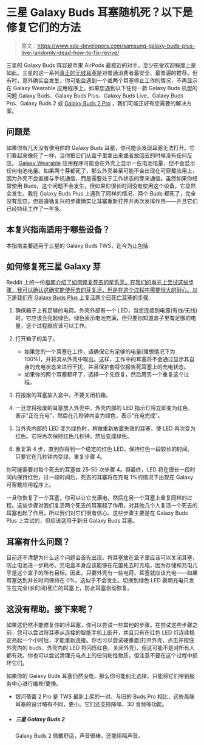# 三星 Galaxy Buds 耳塞随机死？以下是修复它们的方法

> 原文：<https://www.xda-developers.com/samsung-galaxy-buds-plus-live-randomly-dead-how-to-fix-revive/>

三星的 Galaxy Buds 阵容是苹果 AirPods 最接近的对手，至少在受欢迎程度上是如此。三星的这一系列[真正的无线耳塞](https://www.xda-developers.com/best-wireless-earbuds/)是对普通消费者最安全、最普遍的推荐。但有时，意外确实会发生，你可能会遇到一个或两个耳塞停止工作的情况，不再显示在 Galaxy Wearable 应用程序上。如果您遇到以下任何一款 Galaxy Buds 机型的问题:Galaxy Buds、Galaxy Buds Plus、Galaxy Buds Live、Galaxy Buds Pro、Galaxy Buds 2 或 [Galaxy Buds 2 Pro](https://www.xda-developers.com/samsung-galaxy-buds-2-pro-review/) ，我们可能正好有您需要的解决方案。

## 问题是

如果你有几天没有使用你的 Galaxy Buds 耳塞，你可能会发现耳塞无法打开。它们看起来像死了一样，当你把它们从盒子里拿出来或者放回去的时候没有任何反应。 [Galaxy Wearable](https://play.google.com/store/apps/details?id=com.samsung.android.app.watchmanager) 应用程序可能会在外壳上显示一些电池电量，但不会显示任何电池电量。如果两个芽都死了，那么外壳甚至可能不会出现在可穿戴应用上，因为外壳不会直接与手机通信，而是需要处于工作状态的芽来通信。虽然如果你经常使用 Buds，这个问题不会发生，但如果你很长时间没有使用这个设备，它显然会发生。我在 Galaxy Buds Plus 上遇到了同样的情况，两个 Buds 都死了，完全没有反应。但是遵循复兴的步骤确实让耳塞重新打开并再次发挥作用——并且它们已经持续工作了一年多。

## 本复兴指南适用于哪些设备？

本指南主要适用于三星的 Galaxy Buds TWS，迄今为止包括:

## 如何修复死三星 Galaxy 芽

Reddit 上的一份[指南介绍了如何修复死去的星系芽。在我们的单元上尝试这些步骤，我可以确认这确实能使死去的芽复活，但是在这个过程中需要很大的耐心。以下是我们在 Galaxy Buds Plus 上复活两个已死亡耳塞的步骤:](https://www.reddit.com/r/galaxybuds/comments/if7ajj/ultimate_fix_to_galaxy_buds_leftright_dead_bud/)

1.  确保箱子上有足够的电荷。外壳外部有一个 LED，当您连接到电源(有线/无线)时，它应该会亮起绿色。绿色表示电池充满，但只要你知道盒子里有足够的电量，这个过程就应该可以工作。
2.  打开箱子的盖子。
    *   如果您的一个耳塞在工作，请确保它有足够的电量(理想情况下为 100%)，并将其从外壳中取出。这样，工作中的耳塞将不会通过显示其自身的充电状态来进行干扰，并且保护套将仅报告死耳塞上的充电状态。
    *   如果你的两个耳塞都坏了，选择一个先恢复，然后用另一个重复这个过程。

3.  将报废的耳塞放入盒中。不要关闭机箱。
4.  一旦您将报废的耳塞放入外壳中，外壳内部的 LED 指示灯将立即变为红色，表示“正在充电”，然后在几秒钟内变为绿色，表示“充电完成”。
5.  当外壳内部的 LED 变为绿色时，稍微重新放置失效的耳塞，使 LED 再次变为红色。它将再次保持红色几秒钟，然后变成绿色。
6.  重复第 4 步，直到你得到一个稳定的红色 LED，保持红色一段较长的时间。只要它在几秒钟内变绿，重复步骤 4。

你可能需要对每个死去的耳塞做 25-50 次步骤 4。但最终，LED 将在很长一段时间内保持红色，过一段时间后，死去的耳塞将在充电 1%的情况下出现在 Galaxy 可穿戴应用程序上。

一旦你恢复了一个耳塞，你可以让它充满电，然后在另一个耳塞上重复同样的过程。这些步骤对我们复活两个死去的耳塞起了作用，对其他几个人复活一个死去的耳塞也起了作用，所以我们对它们很有信心。这些步骤主要是在 Galaxy Buds Plus 上尝试的，但应该适用于新旧 Galaxy Buds 耳塞。

## 耳塞有什么问题？

目前还不清楚为什么这个问题会首先出现。将耳塞放在盒子里应该可以关闭耳塞，防止电池进一步耗尽。充电盒本身应该能够在花蕾死去时充电，因为存储和充电几乎是这个盒子的所有目标。因此，只要外壳有一些电荷，耳塞就应该充电——如果耳塞达到并长时间保持在 0%，这似乎不会发生。切换到绿色 LED 表明充电只发生在完全(长时间)死亡的耳塞上，防止耳塞自动恢复。

## 这没有帮助。接下来呢？

如果这仍然不能修复你的坏耳塞，你可以尝试一些其他的步骤。在尝试这些步骤之前，您可以尝试将耳塞从连接的智能手机上断开，并且只有在红色 LED 灯连续稳定亮起一个小时后，才能重新连接。你也可以尝试硬重置(打开外壳，点击并按住外壳内的 buds，外壳内的 LED 将闪烁红色，关闭外壳)，但这可能不是对所有人都有效。你也可以尝试清理充电点上的任何粘性物质，但注意不要在这个过程中损坏它们。

如果你的 Galaxy Buds 耳塞仍然没电，那么你可能别无选择，只能将它们带到服务中心进行维修/更换。

*   银河蓓蕾 2 Pro 是 TWS 最新上架的一对。与旧的 Buds Pro 相比，这些高端耳塞的设计略有不同，更小。它们还支持降噪、3D 音频等功能。

*   ##### 三星 Galaxy Buds 2

    Galaxy Buds 2 佩戴舒适，声音很棒，还能阻隔声音。